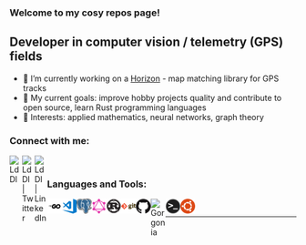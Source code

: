 ### Welcome to my cosy repos page!


## Developer in computer vision / telemetry (GPS) fields

- 💼 I’m currently working on a [Horizon][horizon] - map matching library for GPS tracks
- 🥅 My current goals: improve hobby projects quality and contribute to open source, learn Rust programming languages
- 📖 Interests: applied mathematics, neural networks, graph theory

### Connect with me:

[<img align="left" alt="LdDl" width="22 px" src="https://cdn.jsdelivr.net/npm/simple-icons@3.6.0/icons/telegram.svg" />][telegram]
[<img align="left" alt="LdDl | Twitter" width="22px" src="https://cdn.jsdelivr.net/npm/simple-icons@v3/icons/twitter.svg" />][twitter]
[<img align="left" alt="LdDl | LinkedIn" width="22px" src="https://cdn.jsdelivr.net/npm/simple-icons@v3/icons/linkedin.svg" />][linkedin]

<br />

### Languages and Tools:

[<img align="left" alt="Golang" width="26px" src="https://raw.githubusercontent.com/github/explore/80688e429a7d4ef2fca1e82350fe8e3517d3494d/topics/go/go.png" />][golang]
[<img align="left" alt="Visual Studio Code" width="26px" src="https://raw.githubusercontent.com/github/explore/80688e429a7d4ef2fca1e82350fe8e3517d3494d/topics/visual-studio-code/visual-studio-code.png" />][vscode]
[<img align="left" alt="PostgreSQL" width="26px" src="https://raw.githubusercontent.com/github/explore/80688e429a7d4ef2fca1e82350fe8e3517d3494d/topics/postgresql/postgresql.png" />][postgresql]
[<img align="left" alt="GraphQL" width="26px" src="https://raw.githubusercontent.com/github/explore/80688e429a7d4ef2fca1e82350fe8e3517d3494d/topics/graphql/graphql.png" />][graphql]
[<img align="left" alt="Rust" width="26px" src="https://raw.githubusercontent.com/github/explore/80688e429a7d4ef2fca1e82350fe8e3517d3494d/topics/rust/rust.png" />][rust]
[<img align="left" alt="Git" width="26px" src="https://raw.githubusercontent.com/github/explore/80688e429a7d4ef2fca1e82350fe8e3517d3494d/topics/git/git.png" />][git]
[<img align="left" alt="GitHub" width="26px" src="https://raw.githubusercontent.com/github/explore/78df643247d429f6cc873026c0622819ad797942/topics/github/github.png" />][github]
[<img align="left" alt="Gorgonia" width="26px" src="https://raw.githubusercontent.com/gorgonia/gorgonia/master/media/Logo_horizontal_small.png" />][github]
<img align="left" alt="Terminal" width="26px" src="https://raw.githubusercontent.com/github/explore/80688e429a7d4ef2fca1e82350fe8e3517d3494d/topics/terminal/terminal.png" />
[<img align="left" alt="Ubuntu" width="26px" src="https://raw.githubusercontent.com/github/explore/80688e429a7d4ef2fca1e82350fe8e3517d3494d/topics/ubuntu/ubuntu.png" />][ubuntu]
<br />

---

[telegram]: https://t.me/sexyk
[twitter]: https://twitter.com/GreatAkcium
[linkedin]: www.linkedin.com/in/sexykdi
[horizon]: https://github.com/LdDl/horizon#horizon-v030-----
[vscode]: https://code.visualstudio.com
[graphql]: https://graphql.org
[github]: https://github.com
[git]: https://git-scm.com
[golang]: https://raw.githubusercontent.com/github/explore/80688e429a7d4ef2fca1e82350fe8e3517d3494d/topics/go/go.png
[gorgonia]: https://gorgonia.org
[postgresql]: https://www.postgresql.org
[rust]: https://www.rust-lang.org
[ubuntu]: https://ubuntu.com